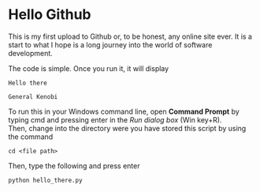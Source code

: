 # Hello Github

This is my first upload to Github or, to be honest, any online site ever. It is a start to what I hope is a long journey into the world of software development.

The code is simple. Once you run it, it will display
```
Hello there

General Kenobi
```

To run this in your Windows command line, open **Command Prompt** by typing cmd and pressing enter in the *Run dialog box* (Win key+R).  
Then, change into the directory were you have stored this script by using the command
```
cd <file path>
```
Then, type the following and press enter
```
python hello_there.py
```
